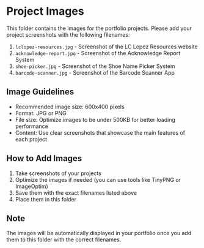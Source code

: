 # Project Images

This folder contains the images for the portfolio projects. Please add your project screenshots with the following filenames:

1. `lclopez-resources.jpg` - Screenshot of the LC Lopez Resources website
2. `acknowledge-report.jpg` - Screenshot of the Acknowledge Report System
3. `shoe-picker.jpg` - Screenshot of the Shoe Name Picker System
4. `barcode-scanner.jpg` - Screenshot of the Barcode Scanner App

## Image Guidelines

- Recommended image size: 600x400 pixels
- Format: JPG or PNG
- File size: Optimize images to be under 500KB for better loading performance
- Content: Use clear screenshots that showcase the main features of each project

## How to Add Images

1. Take screenshots of your projects
2. Optimize the images if needed (you can use tools like TinyPNG or ImageOptim)
3. Save them with the exact filenames listed above
4. Place them in this folder

## Note

The images will be automatically displayed in your portfolio once you add them to this folder with the correct filenames. 